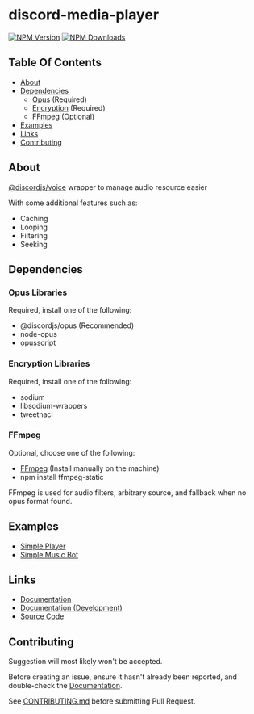 # discord-media-player

[![NPM Version](https://img.shields.io/npm/v/discord-media-player.svg?maxAge=3600)](https://www.npmjs.com/package/discord-media-player)
[![NPM Downloads](https://img.shields.io/npm/dt/discord-media-player.svg?maxAge=3600)](https://www.npmjs.com/package/discord-media-player)

## Table Of Contents
- [About](#about)
- [Dependencies](#dependencies)
  - [Opus](#opus-libraries) (Required)
  - [Encryption](#encryption-libraries) (Required)
  - [FFmpeg](#ffmpeg) (Optional)
- [Examples](#examples)
- [Links](#links)
- [Contributing](#contributing)

## About
[@discordjs/voice](https://npmjs.com/package/@discordjs/voice) wrapper to manage audio resource easier

With some additional features such as:
- Caching
- Looping
- Filtering
- Seeking

## Dependencies
### Opus Libraries
Required, install one of the following:
- @discordjs/opus (Recommended)
- node-opus
- opusscript

### Encryption Libraries
Required, install one of the following:
- sodium
- libsodium-wrappers
- tweetnacl

### FFmpeg
Optional, choose one of the following:
- [FFmpeg](https://www.ffmpeg.org/download.html) (Install manually on the machine)
- npm install ffmpeg-static

FFmpeg is used for audio filters, arbitrary source, and fallback when no opus format found.

## Examples
- [Simple Player](https://github.com/XzFirzal/discord-media-player/blob/main/examples/simple_player.js)
- [Simple Music Bot](https://github.com/XzFirzal/discord-media-player/blob/main/examples/simple_music_bot.js)

## Links
- [Documentation](https://XzFirzal.github.io/discord-media-player/stable/index.html)
- [Documentation (Development)](https://XzFirzal.github.io/discord-media-player/index.html)
- [Source Code](https://github.com/XzFirzal/discord-media-player)

## Contributing
Suggestion will most likely won't be accepted.

Before creating an issue, ensure it hasn't already been reported, and double-check the [Documentation](#https://XzFirzal.github.io/discord-media-player/stable/index.html).

See [CONTRIBUTING.md](https://github.com/XzFirzal/discord-media-player/blob/main/.github/CONTRIBUTING.md) before submitting Pull Request.
